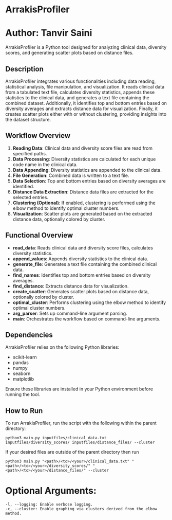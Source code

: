 # ArrakisProfiler
# Author: Tanvir Saini

ArrakisProfiler is a Python tool designed for analyzing clinical data, diversity scores, and generating scatter plots based on distance files.

## Description

ArrakisProfiler integrates various functionalities including data reading, statistical analysis, file manipulation, and visualization. It reads clinical data from a tabulated text file, calculates diversity statistics, appends these statistics to the clinical data, and generates a text file containing the combined dataset. Additionally, it identifies top and bottom entries based on diversity averages and extracts distance data for visualization. Finally, it creates scatter plots either with or without clustering, providing insights into the dataset structure.

## Workflow Overview

1. **Reading Data**: Clinical data and diversity score files are read from specified paths.
2. **Data Processing**: Diversity statistics are calculated for each unique code name in the clinical data.
3. **Data Appending**: Diversity statistics are appended to the clinical data.
4. **File Generation**: Combined data is written to a text file.
5. **Data Selection**: Top and bottom entries based on diversity averages are identified.
6. **Distance Data Extraction**: Distance data files are extracted for the selected entries.
7. **Clustering (Optional)**: If enabled, clustering is performed using the elbow method to identify optimal cluster numbers.
8. **Visualization**: Scatter plots are generated based on the extracted distance data, optionally colored by cluster.

## Functional Overview

- **read_data**: Reads clinical data and diversity score files, calculates diversity statistics.
- **append_values**: Appends diversity statistics to the clinical data.
- **generate_file**: Generates a text file containing the combined clinical data.
- **find_names**: Identifies top and bottom entries based on diversity averages.
- **find_distance**: Extracts distance data for visualization.
- **create_scatter**: Generates scatter plots based on distance data, optionally colored by cluster.
- **optimal_cluster**: Performs clustering using the elbow method to identify optimal cluster numbers.
- **arg_parser**: Sets up command-line argument parsing.
- **main**: Orchestrates the workflow based on command-line arguments.

## Dependencies

ArrakisProfiler relies on the following Python libraries:

- scikit-learn
- pandas
- numpy
- seaborn
- matplotlib

Ensure these libraries are installed in your Python environment before running the tool.

## How to Run

To run ArrakisProfiler, run the script with the following within the parent directory:

```
python3 main.py inputfiles/clinical_data.txt inputfiles/diversity_scores/ inputfiles/distance_files/ --cluster
```

If your desired files are outside of the parent directory then run
```
python3 main.py "<path>/<to>/<your>/clinical_data.txt" "<path>/<to>/<your>/diversity_scores/" "<path>/<to>/<your>/distance_files/" --cluster
```

# Optional Arguments:
```
-l, --logging: Enable verbose logging.
-c, --cluster: Enable graphing via clusters derived from the elbow method.
```
